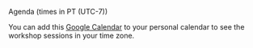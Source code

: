 
Agenda (times in PT (UTC-7))

You can add this [Google Calendar](TODO) to your personal calendar to see the workshop sessions in your time zone.
